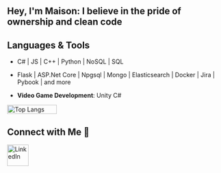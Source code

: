 ## **Hey, I'm Maison: I believe in the pride of ownership and clean code**

## Languages & Tools

- C# | JS | C++ | Python | NoSQL | SQL
- Flask | ASP.Net Core | Npgsql | Mongo | Elasticsearch | Docker | Jira | Pybook | and more


- **Video Game Development**: Unity C#

<div style="display: flex;">
  <img src="https://github-readme-stats.vercel.app/api/top-langs/?username=maison-a&layout=compact&theme=gruvbox" alt="Top Langs" style="width: 48%; margin-right: 4%;" />
</div>

## Connect with Me 🤝
<div align="left" style="display: flex; align-items: center;">
  <a href="https://www.linkedin.com/in/maisonca/">
    <img src="https://www.vectorico.com/wp-content/uploads/2018/02/LinkedIn-Icon-squircle.png" alt="LinkedIn" width="50" height="50" />
  </a>
</div>
